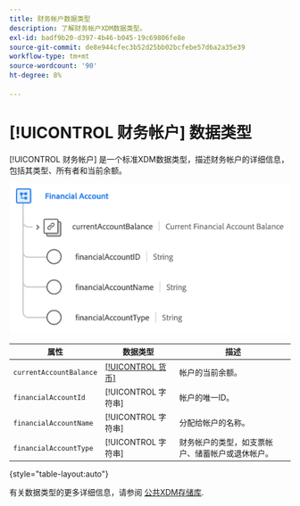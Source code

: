 ```yaml
---
title: 财务帐户数据类型
description: 了解财务帐户XDM数据类型。
exl-id: badf9b20-d397-4b46-b045-19c69806fe8e
source-git-commit: de8e944cfec3b52d25bb02bcfebe57d6a2a35e39
workflow-type: tm+mt
source-wordcount: '90'
ht-degree: 8%

---
```


# [!UICONTROL 财务帐户] 数据类型

[!UICONTROL 财务帐户] 是一个标准XDM数据类型，描述财务帐户的详细信息，包括其类型、所有者和当前余额。

![](../images/data-types/financial-account.png)

| 属性 | 数据类型 | 描述 |
| --- | --- | --- |
| `currentAccountBalance` | [[!UICONTROL 货币]](./currency.md) | 帐户的当前余额。 |
| `financialAccountId` | [!UICONTROL 字符串] | 帐户的唯一ID。 |
| `financialAccountName` | [!UICONTROL 字符串] | 分配给帐户的名称。 |
| `financialAccountType` | [!UICONTROL 字符串] | 财务帐户的类型，如支票帐户、储蓄帐户或退休帐户。 |

{style="table-layout:auto"}

有关数据类型的更多详细信息，请参阅 [公共XDM存储库](https://github.com/adobe/xdm/blob/master/docs/reference/datatypes/financial-account.schema.json).
